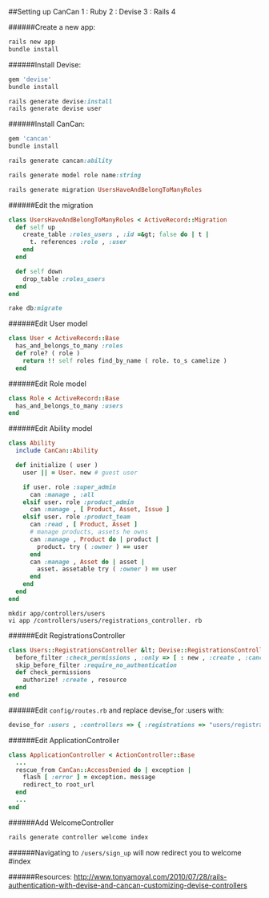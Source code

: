 ##Setting up CanCan 1 : Ruby 2 : Devise 3 : Rails 4

######Create a new app:
```ruby
rails new app
bundle install
```
######Install Devise:
```ruby
gem 'devise'
bundle install
```
```ruby
rails generate devise:install
rails generate devise user
```
######Install CanCan:
```ruby
gem 'cancan'
bundle install
```
```ruby
rails generate cancan:ability
```
```ruby
rails generate model role name:string
```
```ruby
rails generate migration UsersHaveAndBelongToManyRoles
```
######Edit the migration 
```ruby
class UsersHaveAndBelongToManyRoles < ActiveRecord::Migration 
  def self up 
    create_table :roles_users , :id =&gt; false do | t | 
      t. references :role , :user 
    end 
  end 

  def self down 
    drop_table :roles_users 
  end 
end 
```
```ruby
rake db:migrate
```
######Edit User model 
```ruby
class User < ActiveRecord::Base 
  has_and_belongs_to_many :roles 
  def role? ( role ) 
    return !! self roles find_by_name ( role. to_s camelize ) 
  end 
```
######Edit Role model 
```ruby
class Role < ActiveRecord::Base 
  has_and_belongs_to_many :users 
end 
```
######Edit Ability model 
```ruby
class Ability
  include CanCan::Ability 

  def initialize ( user ) 
    user || = User. new # guest user 

    if user. role :super_admin 
      can :manage , :all 
    elsif user. role :product_admin 
      can :manage , [ Product, Asset, Issue ] 
    elsif user. role :product_team 
      can :read , [ Product, Asset ] 
      # manage products, assets he owns 
      can :manage , Product do | product | 
        product. try ( :owner ) == user
      end 
      can :manage , Asset do | asset | 
        asset. assetable try ( :owner ) == user
      end 
    end 
  end 
end 
```
```
mkdir app/controllers/users
vi app /controllers/users/registrations_controller. rb 
```
######Edit RegistrationsController 
```ruby
class Users::RegistrationsController &lt; Devise::RegistrationsController 
  before_filter :check_permissions , :only => [ : new , :create , :cancel ] 
  skip_before_filter :require_no_authentication 
  def check_permissions
    authorize! :create , resource
  end 
end 
```
######Edit ```config/routes.rb``` and replace devise_for :users with: 
```ruby
devise_for :users , :controllers => { :registrations => "users/registrations" } 
```
######Edit ApplicationController 
```ruby
class ApplicationController < ActionController::Base 
  ...
  rescue_from CanCan::AccessDenied do | exception | 
    flash [ :error ] = exception. message 
    redirect_to root_url
  end 
  ...
end 
```
######Add WelcomeController 
```ruby
rails generate controller welcome index
```
######Navigating to ```/users/sign_up``` will now redirect you to welcome #index

######Resources: http://www.tonyamoyal.com/2010/07/28/rails-authentication-with-devise-and-cancan-customizing-devise-controllers
